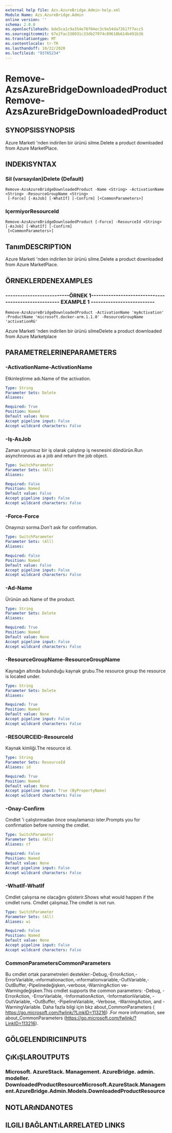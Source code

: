 ```yaml
---
external help file: Azs.AzureBridge.Admin-help.xml
Module Name: Azs.AzureBridge.Admin
online version: ''
schema: 2.0.0
ms.openlocfilehash: bde5ca1c9a354e78f04ec3c9a54da72617f7ecc5
ms.sourcegitcommit: 67e2fac338031c33db27974c89618b614b491b36
ms.translationtype: MT
ms.contentlocale: tr-TR
ms.lasthandoff: 10/22/2020
ms.locfileid: "93765234"
---
```

# <span data-ttu-id="0e930-101">Remove-AzsAzureBridgeDownloadedProduct</span><span class="sxs-lookup"><span data-stu-id="0e930-101">Remove-AzsAzureBridgeDownloadedProduct</span></span>

## <span data-ttu-id="0e930-102">SYNOPSIS</span><span class="sxs-lookup"><span data-stu-id="0e930-102">SYNOPSIS</span></span>
<span data-ttu-id="0e930-103">Azure Marketi 'nden indirilen bir ürünü silme.</span><span class="sxs-lookup"><span data-stu-id="0e930-103">Delete a product downloaded from Azure MarketPlace.</span></span>

## <span data-ttu-id="0e930-104">INDEKI</span><span class="sxs-lookup"><span data-stu-id="0e930-104">SYNTAX</span></span>

### <span data-ttu-id="0e930-105">Sil (varsayılan)</span><span class="sxs-lookup"><span data-stu-id="0e930-105">Delete (Default)</span></span>
```
Remove-AzsAzureBridgeDownloadedProduct -Name <String> -ActivationName <String> -ResourceGroupName <String>
 [-Force] [-AsJob] [-WhatIf] [-Confirm] [<CommonParameters>]
```

### <span data-ttu-id="0e930-106">Içermiyor</span><span class="sxs-lookup"><span data-stu-id="0e930-106">ResourceId</span></span>
```
Remove-AzsAzureBridgeDownloadedProduct [-Force] -ResourceId <String> [-AsJob] [-WhatIf] [-Confirm]
 [<CommonParameters>]
```

## <span data-ttu-id="0e930-107">Tanım</span><span class="sxs-lookup"><span data-stu-id="0e930-107">DESCRIPTION</span></span>
<span data-ttu-id="0e930-108">Azure Marketi 'nden indirilen bir ürünü silme.</span><span class="sxs-lookup"><span data-stu-id="0e930-108">Delete a product downloaded from Azure MarketPlace.</span></span>

## <span data-ttu-id="0e930-109">ÖRNEKLERDEN</span><span class="sxs-lookup"><span data-stu-id="0e930-109">EXAMPLES</span></span>

### <span data-ttu-id="0e930-110">--------------------------ÖRNEK 1--------------------------</span><span class="sxs-lookup"><span data-stu-id="0e930-110">-------------------------- EXAMPLE 1 --------------------------</span></span>
```
Remove-AzsAzureBridgeDownloadedProduct -ActivationName 'myActivation' -ProductName 'microsoft.docker-arm.1.1.0' -ResourceGroupName 'activationRG'
```

<span data-ttu-id="0e930-111">Azure Marketi 'nden indirilen bir ürünü silme</span><span class="sxs-lookup"><span data-stu-id="0e930-111">Delete a product downloaded from Azure Marketplace</span></span>

## <span data-ttu-id="0e930-112">PARAMETRELERINE</span><span class="sxs-lookup"><span data-stu-id="0e930-112">PARAMETERS</span></span>

### <span data-ttu-id="0e930-113">-ActivationName</span><span class="sxs-lookup"><span data-stu-id="0e930-113">-ActivationName</span></span>
<span data-ttu-id="0e930-114">Etkinleştirme adı.</span><span class="sxs-lookup"><span data-stu-id="0e930-114">Name of the activation.</span></span>

```yaml
Type: String
Parameter Sets: Delete
Aliases: 

Required: True
Position: Named
Default value: None
Accept pipeline input: False
Accept wildcard characters: False
```

### <span data-ttu-id="0e930-115">-Iş</span><span class="sxs-lookup"><span data-stu-id="0e930-115">-AsJob</span></span>
<span data-ttu-id="0e930-116">Zaman uyumsuz bir iş olarak çalıştırıp iş nesnesini döndürün.</span><span class="sxs-lookup"><span data-stu-id="0e930-116">Run asynchronous as a job and return the job object.</span></span>

```yaml
Type: SwitchParameter
Parameter Sets: (All)
Aliases: 

Required: False
Position: Named
Default value: False
Accept pipeline input: False
Accept wildcard characters: False
```

### <span data-ttu-id="0e930-117">-Force</span><span class="sxs-lookup"><span data-stu-id="0e930-117">-Force</span></span>
<span data-ttu-id="0e930-118">Onayınızı sorma.</span><span class="sxs-lookup"><span data-stu-id="0e930-118">Don't ask for confirmation.</span></span>

```yaml
Type: SwitchParameter
Parameter Sets: (All)
Aliases: 

Required: False
Position: Named
Default value: False
Accept pipeline input: False
Accept wildcard characters: False
```

### <span data-ttu-id="0e930-119">-Ad</span><span class="sxs-lookup"><span data-stu-id="0e930-119">-Name</span></span>
<span data-ttu-id="0e930-120">Ürünün adı.</span><span class="sxs-lookup"><span data-stu-id="0e930-120">Name of the product.</span></span>

```yaml
Type: String
Parameter Sets: Delete
Aliases: 

Required: True
Position: Named
Default value: None
Accept pipeline input: False
Accept wildcard characters: False
```

### <span data-ttu-id="0e930-121">-ResourceGroupName</span><span class="sxs-lookup"><span data-stu-id="0e930-121">-ResourceGroupName</span></span>
<span data-ttu-id="0e930-122">Kaynağın altında bulunduğu kaynak grubu.</span><span class="sxs-lookup"><span data-stu-id="0e930-122">The resource group the resource is located under.</span></span>

```yaml
Type: String
Parameter Sets: Delete
Aliases: 

Required: True
Position: Named
Default value: None
Accept pipeline input: False
Accept wildcard characters: False
```

### <span data-ttu-id="0e930-123">-RESOURCEID</span><span class="sxs-lookup"><span data-stu-id="0e930-123">-ResourceId</span></span>
<span data-ttu-id="0e930-124">Kaynak kimliği.</span><span class="sxs-lookup"><span data-stu-id="0e930-124">The resource id.</span></span>

```yaml
Type: String
Parameter Sets: ResourceId
Aliases: id

Required: True
Position: Named
Default value: None
Accept pipeline input: True (ByPropertyName)
Accept wildcard characters: False
```

### <span data-ttu-id="0e930-125">-Onay</span><span class="sxs-lookup"><span data-stu-id="0e930-125">-Confirm</span></span>
<span data-ttu-id="0e930-126">Cmdlet 'i çalıştırmadan önce onaylamanızı ister.</span><span class="sxs-lookup"><span data-stu-id="0e930-126">Prompts you for confirmation before running the cmdlet.</span></span>

```yaml
Type: SwitchParameter
Parameter Sets: (All)
Aliases: cf

Required: False
Position: Named
Default value: None
Accept pipeline input: False
Accept wildcard characters: False
```

### <span data-ttu-id="0e930-127">-WhatIf</span><span class="sxs-lookup"><span data-stu-id="0e930-127">-WhatIf</span></span>
<span data-ttu-id="0e930-128">Cmdlet çalışırsa ne olacağını gösterir.</span><span class="sxs-lookup"><span data-stu-id="0e930-128">Shows what would happen if the cmdlet runs.</span></span>
<span data-ttu-id="0e930-129">Cmdlet çalışmaz.</span><span class="sxs-lookup"><span data-stu-id="0e930-129">The cmdlet is not run.</span></span>

```yaml
Type: SwitchParameter
Parameter Sets: (All)
Aliases: wi

Required: False
Position: Named
Default value: None
Accept pipeline input: False
Accept wildcard characters: False
```

### <span data-ttu-id="0e930-130">CommonParameters</span><span class="sxs-lookup"><span data-stu-id="0e930-130">CommonParameters</span></span>
<span data-ttu-id="0e930-131">Bu cmdlet ortak parametreleri destekler:-Debug,-ErrorAction,-ErrorVariable,-ınformationaction,-ınformationvariable,-OutVariable,-OutBuffer,-Pipelinedeğişken,-verbose,-WarningAction ve-Warningdeğişken.</span><span class="sxs-lookup"><span data-stu-id="0e930-131">This cmdlet supports the common parameters: -Debug, -ErrorAction, -ErrorVariable, -InformationAction, -InformationVariable, -OutVariable, -OutBuffer, -PipelineVariable, -Verbose, -WarningAction, and -WarningVariable.</span></span> <span data-ttu-id="0e930-132">Daha fazla bilgi için bkz about_CommonParameters ( https://go.microsoft.com/fwlink/?LinkID=113216) .</span><span class="sxs-lookup"><span data-stu-id="0e930-132">For more information, see about_CommonParameters (https://go.microsoft.com/fwlink/?LinkID=113216).</span></span>

## <span data-ttu-id="0e930-133">GÖLGELENDIRICI</span><span class="sxs-lookup"><span data-stu-id="0e930-133">INPUTS</span></span>

## <span data-ttu-id="0e930-134">ÇıKıŞLAR</span><span class="sxs-lookup"><span data-stu-id="0e930-134">OUTPUTS</span></span>

### <span data-ttu-id="0e930-135">Microsoft. AzureStack. Management. AzureBridge. admin. modeller. DownloadedProductResource</span><span class="sxs-lookup"><span data-stu-id="0e930-135">Microsoft.AzureStack.Management.AzureBridge.Admin.Models.DownloadedProductResource</span></span>

## <span data-ttu-id="0e930-136">NOTLARıNDA</span><span class="sxs-lookup"><span data-stu-id="0e930-136">NOTES</span></span>

## <span data-ttu-id="0e930-137">ILGILI BAĞLANTıLAR</span><span class="sxs-lookup"><span data-stu-id="0e930-137">RELATED LINKS</span></span>

